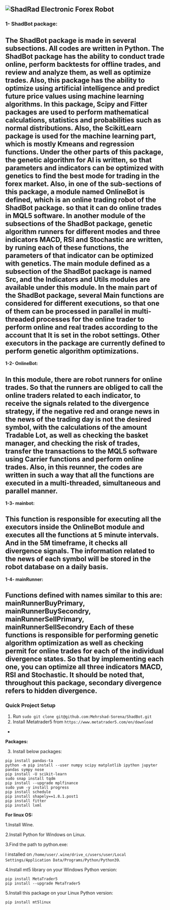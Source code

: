 ![ShadRad Electronic](https://www.shadrad.ir/wp-content/uploads/2021/11/Shadrad1-1.png)
Forex Robot
-

### 1- ShadBot package:

The ShadBot package is made in several subsections. All codes are written in Python. The ShadBot package has the ability to conduct trade online, perform backtests for offline trades, and review and analyze them, as well as optimize trades. Also, this package has the ability to optimize using artificial intelligence and predict future price values using machine learning algorithms.
In this package, Scipy and Fitter packages are used to perform mathematical calculations, statistics and probabilities such as normal distributions. Also, the ScikitLearn package is used for the machine learning part, which is mostly Kmeans and regression functions. Under the other parts of this package, the genetic algorithm for AI is written, so that parameters and indicators can be optimized with genetics to find the best mode for trading in the forex market. Also, in one of the sub-sections of this package, a module named OnlineBot is defined, which is an online trading robot of the ShadBot package. so that it can do online trades  in MQL5 software. In another module of the subsections of the ShadBot package, genetic algorithm runners for different modes and three indicators MACD, RSI and Stochastic are written, by runing each of these functions, the parameters of that indicator can be optimized with genetics.
The main module defined as a subsection of the ShadBot package is named Src, and the Indicators and Utils modules are available under this module. In the main part of the ShadBot package, several Main functions are considered for different executions, so that one of them can be processed in parallel in multi-threaded processes for the online trader to perform online and real trades according to the account that It is set in the robot settings. Other executors in the package are currently defined to perform genetic algorithm optimizations.
-
**1-2- OnlineBot:**

In this module, there are robot runners for online trades. So that the runners are obliged to call the online traders related to each indicator, to receive the signals related to the divergence strategy, if the negative red and orange news in the news of the trading day is not the desired symbol, with the calculations of the amount Tradable Lot, as well as checking the basket manager, and checking the risk of trades, transfer the transactions to the MQL5 software using Carrier functions and perform online trades. Also, in this reunner, the codes are written in such a way that all the functions are executed in a multi-threaded, simultaneous and parallel manner.
-
**1-3- __mainbot__:**

This function is responsible for executing all the executors inside the OnlineBot module and executes all the functions at 5 minute intervals. And in the 5M timeframe, it checks all divergence signals. The information related to the news of each symbol will be stored in the robot database on a daily basis.
-
**1-4- __mainRunner__:**

Functions defined with names similar to this are: __mainRunnerBuyPrimary__, __mainRunnerBuySecondry__, __mainRunnerSellPrimary__, __mainRunnerSellSecondry__
Each of these functions is responsible for performing genetic algorithm optimization as well as checking permit for online trades for each of the individual divergence states. So that by implementing each one, you can optimize all three indicators MACD, RSI and Stochastic.
It should be noted that, throughout this package, secondary divergence refers to hidden divergence.
-

### Quick Project Setup
1. Run `sudo git clone git@github.com:Mehrshad-Sorena/ShadBot.git`
2. Install Metatrader5 from `https://www.metatrader5.com/en/download`

-

**Packages:**

3. Install below packages:

```
pip install pandas-ta
python -m pip install --user numpy scipy matplotlib ipython jupyter pandas sympy nose
pip install -U scikit-learn
sudo snap install tqdm
pip install --upgrade mplfinance
sudo yum -y install progress
pip install schedule
pip install shapely==1.8.1.post1
pip install fitter
pip install lxml
```

**For linux OS:**

1.Install Wine.

2.Install Python for Windows on Linux.

3.Find the path to python.exe:

I installed on `/home/user/.wine/drive_c/users/user/Local Settings/Application Data/Programs/Python/Python39`.

4.Install mt5 library on your Windows Python version:

```
pip install MetaTrader5
pip install --upgrade MetaTrader5
```

5.Install this package on your Linux Python version:

```
pip install mt5linux
```